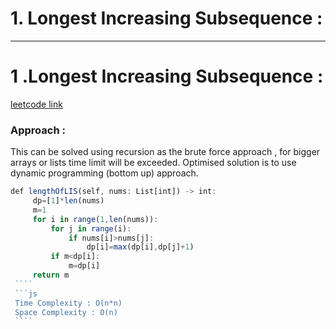 # 1. Longest Increasing Subsequence :
---
# 1 .Longest Increasing Subsequence : 
   [leetcode link](!https://leetcode.com/problems/longest-increasing-subsequence/)
   ### Approach :
   This can be solved using recursion as the brute force approach , for bigger arrays or lists time limit will be exceeded.
   Optimised solution is to use dynamic programming (bottom up) approach.
   ```js
   def lengthOfLIS(self, nums: List[int]) -> int:
        dp=[1]*len(nums)
        m=1
        for i in range(1,len(nums)):
            for j in range(i):
                if nums[i]>nums[j]:
                    dp[i]=max(dp[i],dp[j]+1)
            if m<dp[i]:
                m=dp[i]       
        return m
    ````
    ```js
    Time Complexity : O(n*n)
    Space Complexity : O(n)
    ````
   
   

 
